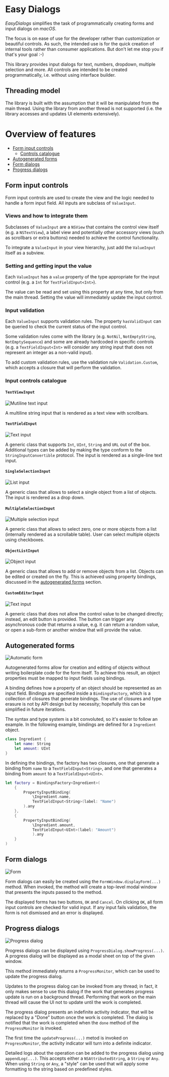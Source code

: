 #  Easy Dialogs

_EasyDialogs_ simplifies the task of programmatically creating forms and input dialogs on _macOS_.

The focus is on ease of use for the developer rather than customization or beautiful controls. As such, the intended use is for the quick creation of internal tools rather than consumer applications. But don't let me stop you if that's your goal :-)

This library provides input dialogs for text, numbers, dropdown, multiple selection and more. All controls are intended to be created programmatically, i.e. without using interface builder.

## Threading model

The library is built with the assumption that it will be manipulated from the main thread. Using the library from another thread is not supported (i.e. the library accesses and updates UI elements extensively).

# Overview of features

- [Form input controls](#form-input-controls)
    - [Controls catalogue](#input-controls-catalogue)
- [Autogenerated forms](#autogenerated-forms)
- [Form dialogs](#form-dialogs)
- [Progress dialogs](#progress-dialogs)

## Form input controls

Form input controls are used to create the view and the logic needed to handle a form input field. All inputs are subclass of `ValueInput`.

### Views and how to integrate them

Subclasses of `ValueInput` are a `NSView` that contains the control view itself (e.g. a `NSTextView`), a label view and potentially other accessory views (such as scrollbars or extra buttons) needed to achieve the control functionality.

To integrate a `ValueInput` in your view hierarchy, just add the `ValueInput` itself as a subview.

### Setting and getting input the value

Each `ValueInput` has a `value` property of the type appropriate for the input control (e.g. a `Int` for `TextFieldInput<Int>`).

The value can be read and set using this property at any time, but only from the main thread. Setting the value will immediately update the input control.

### Input validation

Each `ValueInput` supports validation rules. The property `hasValidInput` can be queried to check the current status of the input control.

Some validation rules come with the library (e.g. `NotNil`, `NotEmptyString`, `NotEmptySequence`) and some are already hardcoded in specific controls (e.g. a `TextFieldInput<Int>` will consider any string input that does not represent an integer as a non-valid input).

To add custom validation rules, use the validation rule `Validation.Custom`, which accepts a closure that will perform the validation.

### Input controls catalogue

#### `TextViewInput`

![Mutiline text input](img/multiline-text.png)

A multiline string input that is rendered as a text view with scrollbars.

#### `TextFieldInput`

![Text input](img/text-input.png)

A generic class that supports `Int`, `UInt`, `String` and `URL` out of the box. Additional types can be added by making the type conform to the `StringInputConvertible` protocol. The input is rendered as a single-line text input.


#### `SingleSelectionInput`

![List input](img/list-input.png)

A generic class that allows to select a single object from a list of objects. The input is rendered as a drop down.

#### `MultipleSelectionInput`

![Multiple selection input](img/multiple-input.png)

A generic class that allows to select zero, one or more objects from a list (internally rendered as a scrollable table). User can select multiple objects using checkboxes.

#### `ObjectListInput`

![Object input](img/object-input.png)

A generic class that allows to add or remove objects from a list. Objects can be edited or created on the fly. This is achieved using property bindings, discussed in the [autogenerated forms](#autogenerated-forms) section.

#### `CustomEditorInput`

![Text input](img/custom-input.png)

A generic class that does not allow the control value to be changed directly; instead, an edit button is provided. The button can trigger any asynchronous code that returns a value, e.g. it can return a random value, or open a sub-form or another window that will provide the value.

## Autogenerated forms

![Automatic form](img/automatic-form.png)

Autogenerated forms allow for creation and editing of objects without writing boilerplate code for the form itself. To achieve this result, an object properties must be mapped to input fields using bindings.

A binding defines how a property of an object should be represented as an input field. Bindings are specified inside a `BindingsFactory`, which is a collection of closures that generate bindings. The use of closures and type erasure is not by API design but by necessity; hopefully this can be simplified in future iterations.

The syntax and type system is a bit convoluted, so it's easier to follow an example. In the following example, bindings are defined for a `Ingredient` object.

```swift
class Ingredient {
    let name: String
    let amount: UInt
}
```
In defining the bindings, the factory has two closures, one that generate a binding from `name` to a `TextFieldInput<String>`, and one that generates a binding from `amount` to a `TextFieldInput<UInt>`.


```swift
let factory = BindingsFactory<Ingredient>(
    {
        PropertyInputBinding(
            \Ingredient.name,
            TextFieldInput<String>(label: "Name")
        ).any
    },
    {
        PropertyInputBinding(
            \Ingredient.amount,
            TextFieldInput<UInt>(label: "Amount")
            ).any
    }
)
```
## Form dialogs

![Form](img/form.png)

Form dialogs can easily be created using the `FormWindow.displayForm(...)` method. When invoked, the method will create a top-level modal window that presents the inputs passed to the method.

The displayed forms has two buttons, `OK` and `Cancel`. On clicking `OK`, all form input controls are checked for valid input. If any input fails validation, the form is not dismissed and an error is displayed. 


## Progress dialogs
![Progress dialog](img/progress.png)

Progress dialogs can be displayed using `ProgressDialog.showProgress(...)`. A progress dialog will be displayed as a modal sheet on top of the given window.

This method immediately returns a `ProgressMonitor`, which can be used to update the progress dialog.

Updates to the progress dialog can be invoked from any thread; in fact, it only makes sense to use this dialog if the work that generates progress update is run on a background thread. Performing that work on the main thread will cause the UI not to update until the work is completed.

The progress dialog presents an indefinite activity indicator, that will be replaced by a "Done" button once the work is completed. The dialog is notified that the work is completed when the `done` method of the `ProgressMonitor` is invoked.

The first time the `updateProgress(...)` metod is invoked on `ProgressMonitor`, the activity indicator will turn into a definite indicator.

Detailed logs about the operation can be added to the progress dialog using `appendLog(...)`. This accepts either a `NSAttributedString`, a `String` or `Any`. When using `String` or `Any`, a "style" can be used that will apply some formatting to the string based on predefined styles.
